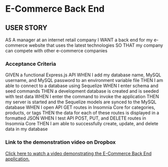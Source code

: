 # E-Commerce Back End

## USER STORY


AS A manager at an internet retail company
I WANT a back end for my e-commerce website that uses the latest technologies
SO THAT my company can compete with other e-commerce companies



### Acceptance Criteria
GIVEN a functional Express.js API
WHEN I add my database name, MySQL username, and MySQL password to an environment variable file
THEN I am able to connect to a database using Sequelize
WHEN I enter schema and seed commands
THEN a development database is created and is seeded with test data
WHEN I enter the command to invoke the application
THEN my server is started and the Sequelize models are synced to the MySQL database
WHEN I open API GET routes in Insomnia Core for categories, products, or tags
THEN the data for each of these routes is displayed in a formatted JSON
WHEN I test API POST, PUT, and DELETE routes in Insomnia Core
THEN I am able to successfully create, update, and delete data in my database

### Link to the demonstration video on Dropbox

[Click here to watch a video demonstrating the E-Commerce Back End application.](https://www.dropbox.com/s/wmwdvv6gc11un6t/Video%20Feb%2014%202023%2C%205%2052%2038%20PM.mov?dl=0)